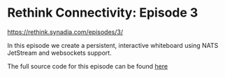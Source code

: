 # Rethink Connectivity: Episode 3 

https://rethink.synadia.com/episodes/3/

In this episode we create a persistent, interactive whiteboard using NATS JetStream and websockets support.

The full source code for this episode can be found [here](https://github.com/connectEverything/nats-whiteboard)
